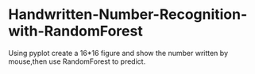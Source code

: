 # Handwritten-Number-Recognition-with-RandomForest
Using pyplot create a 16*16 figure and show the number written by mouse,then use RandomForest to predict.
